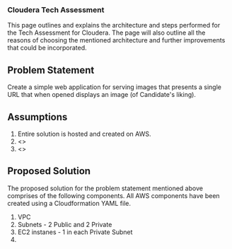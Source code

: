 ### Cloudera Tech Assessment
This page outlines and explains the architecture and steps performed for the Tech Assessment for Cloudera. The page will also outline all the reasons of choosing the mentioned architecture and further improvements that could be incorporated.

## Problem Statement
Create a simple web application for serving images that presents a single URL that when opened displays an image (of Candidate's liking).

## Assumptions
1. Entire solution is hosted and created on AWS.
2. <>
3. <>

## Proposed Solution
The proposed solution for the problem statement mentioned above comprises of the following components. All AWS components have been created using a Cloudformation YAML file.
1. VPC 
2. Subnets - 2 Public and 2 Private
3. EC2 instanes - 1 in each Private Subnet
4. 

